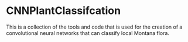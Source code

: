 # CNNPlantClassifcation
This is a collection of the tools and code that is used for the creation of a convolutional neural networks that can classify local Montana flora. 
